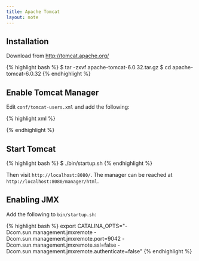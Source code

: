 ```yaml
---
title: Apache Tomcat
layout: note
---
```


## Installation

Download from http://tomcat.apache.org/

{% highlight bash %}
$ tar -zxvf apache-tomcat-6.0.32.tar.gz
$ cd apache-tomcat-6.0.32
{% endhighlight %}

## Enable Tomcat Manager

Edit `conf/tomcat-users.xml` and add the following:

{% highlight xml %}
<?xml version='1.0' encoding='utf-8'?>
<tomcat-users>
  <user username="admin" password="admin" roles="manager, manager-gui" />
</tomcat-users>
{% endhighlight %}

## Start Tomcat

{% highlight bash %}
$ ./bin/startup.sh 
{% endhighlight %}

Then visit `http://localhost:8080/`. The manager can be reached at `http://localhost:8080/manager/html`.

## Enabling JMX

Add the following to `bin/startup.sh`:

{% highlight bash %}
export CATALINA_OPTS="-Dcom.sun.management.jmxremote -Dcom.sun.management.jmxremote.port=9042 -Dcom.sun.management.jmxremote.ssl=false -Dcom.sun.management.jmxremote.authenticate=false"
{% endhighlight %}

